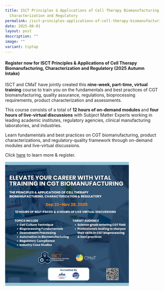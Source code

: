 ```yaml
---
title: ISCT Principles & Applications of Cell Therapy Biomanufacturing,
  Characterization and Regulatory
permalink: /isct-principles-applications-of-cell-therapy-biomanufacturing-characterization-and-regulatory/
date: 2025-08-01
layout: post
description: ""
image: ""
variant: tiptap
---
```

<h4>Register now for ISCT Principles &amp; Applications of Cell Therapy Biomanufacturing, Characterization and Regulatory (2025 Autumn Intake)</h4>
<p>ISCT and CMaT have jointly created this <strong>nine-week, part-time, virtual training</strong> course
to train you on the fundamentals and best practices of CGT biomanufacturing,
quality assurance, regulations, bioprocessing requirements, product characterization
and assessments.</p>
<p>This course consists of a total of <strong>12 hours of on-demand modules </strong>and <strong>four hours of live-virtual discussions</strong> with
Subject Matter Experts working in leading academic institutes, regulatory
agencies, clinical manufacturing laboratories, and industries.</p>
<p>Learn fundamentals and best practices on CGT biomanufacturing, product
characterizations, and regulatory-quality framework through on-demand modules
and live-virtual discussions.&nbsp;</p>
<p>Click <a href="https://www.isctglobal.org/workforce-development/principles-and-applications-of-cell-therapy" rel="noopener nofollow" target="_blank">here</a> to
learn more &amp; register.</p>
<p></p>
<div class="isomer-image-wrapper">
<img style="width: 80%;" height="auto" width="100%" alt="" src="/images/Our Service Provision/isct - cmat (autumn).jpg">
</div>
<p></p>
<p></p>